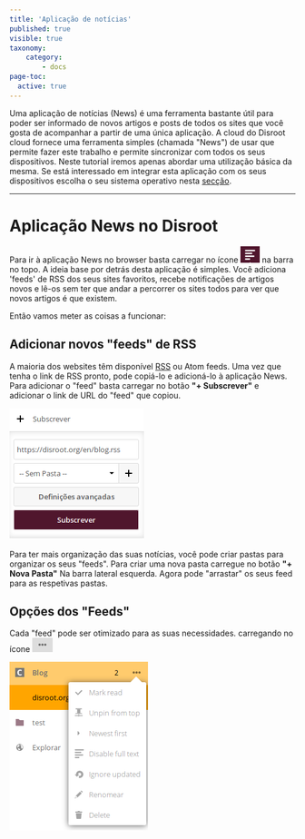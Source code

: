 ```yaml
---
title: 'Aplicação de notícias'
published: true
visible: true
taxonomy:
    category:
        - docs
page-toc:
  active: true
---
```


Uma aplicação de notícias (News) é uma ferramenta bastante útil para poder ser informado de novos artigos e posts de todos os sites que você gosta de acompanhar a partir de uma única aplicação. A cloud do Disroot cloud fornece uma ferramenta simples (chamada "News") de usar que permite fazer este trabalho e permite sincronizar com todos os seus dispositivos. Neste tutorial iremos apenas abordar uma utilização básica da mesma. Se está interessado em integrar esta aplicação com os seus dispositivos escolha o seu sistema operativo nesta [secção](https://howto.disroot.org/nextcloud/sync-with-your-cloud).


----------
# Aplicação News no Disroot

Para ir à aplicação News no browser basta carregar no ícone  ![](pt/news_top_icon.png?resize=20,20) na barra no topo. A ideia base por detrás desta aplicação é simples. Você adiciona 'feeds' de RSS dos seus sites favoritos, recebe notificações de artigos novos e lê-os sem ter que andar a percorrer os sites todos para ver que novos artigos é que existem.

Então vamos meter as coisas a funcionar:

## Adicionar novos "feeds" de RSS
A maioria dos websites têm disponível  [RSS](https://en.wikipedia.org/wiki/RSS) ou Atom feeds. Uma vez que tenha o link de RSS pronto, pode copiá-lo e adicioná-lo à aplicação News.
Para adicionar o "feed" basta carregar no botão **"+ Subscrever"** e adicionar o link de URL do "feed" que copiou.

![](pt/news_add1.png)

Para ter mais organização das suas notícias, você pode criar pastas para organizar os seus "feeds". Para criar uma nova pasta carregue no botão **"+ Nova Pasta"** Na barra lateral esquerda. Agora pode "arrastar" os seus feed para as respetivas pastas.

## Opções dos "Feeds"
Cada "feed" pode ser otimizado para as suas necessidades. carregando no ícone ![](pt/news_threedot.png)

![](pt/news_options.png)
